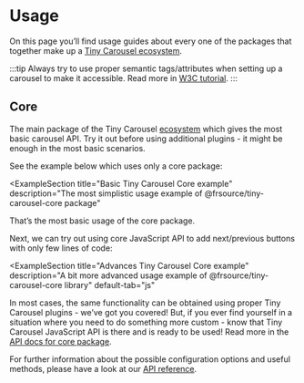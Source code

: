 # Usage

On this page you’ll find usage guides about every one of the packages that together make up a [Tiny Carousel ecosystem](../../ecosystem).

:::tip
Always try to use proper semantic tags/attributes when setting up a carousel to make it accessible. Read more in [W3C tutorial](https://www.w3.org/WAI/tutorials/carousels/). 
:::

## Core

The main package of the Tiny Carousel [ecosystem](../../ecosystem) which gives the most basic carousel API. Try it out before using additional plugins - it might be enough in the most basic scenarios.

See the example below which uses only a core package:

<!-- textlint-disable -->
<ExampleSection
    title="Basic Tiny Carousel Core example"
    description="The most simplistic usage example of @frsource/tiny-carousel-core package"
>
  <template slot="pug">
// You can navigate through slides using: scroll, arrows or (on touch devices) swiping
ul
  each v, i in Array(6)
    li
      img(src=`https://picsum.photos/seed/${i+1}/800/600`)
  </template>
  <template slot="scss">
<div>
@import "https://cdn.skypack.dev/@frsource/tiny-carousel-core/dist/index.css";
<!-- -->
ul {
  list-style: none;
  margin: 0;
  padding: 0;
}
</div>
  </template>
  <template slot="js">
import { TinyCarousel } from 'https://cdn.skypack.dev/@frsource/tiny-carousel-core';
<!-- -->
new TinyCarousel(
  document.querySelector('ul')
)
  .init();
  </template>
</ExampleSection>
<!-- textlint-enable -->

That’s the most basic usage of the core package.

Next, we can try out using core JavaScript API to add next/previous buttons with only few lines of code:

<!-- textlint-disable -->
<ExampleSection
    title="Advances Tiny Carousel Core example"
    description="A bit more advanced usage example of @frsource/tiny-carousel-core library"
    default-tab="js"
>
  <template slot="pug">
nav
  button(type="button" class="first")
    | <<
  button(type="button" class="prev")
    | <
  button(type="button" class="next")
    | >
  button(type="button" class="last")
    | >>
<!-- -->
ul
  each v, i in Array(6)
    li
      img(src=`https://picsum.photos/seed/${i+1}/800/600`)
  </template>
  <template slot="scss">
<div>
@import "https://cdn.skypack.dev/@frsource/tiny-carousel-core/dist/index.css";
<!-- -->
ul {
  list-style: none;
  margin: 0;
  padding: 0;
}
</div>
  </template>
  <template slot="js">
import { TinyCarousel } from 'https://cdn.skypack.dev/@frsource/tiny-carousel-core';
<!-- -->
const carousel = new TinyCarousel(
  document.querySelector('ul')
)
  .init();
<!-- -->
// using .goTo method to go to the slide with an exact index number
document.querySelector('.first')
  .addEventListener(
    'click',
    () => carousel.goTo(0)
  );
<!-- -->
// using .prev method
document.querySelector('.prev')
  .addEventListener(
    'click',
    () => carousel.prev()
  );
<!-- -->
// using .next method
document.querySelector('.next')
  .addEventListener(
    'click', 
    () => carousel.next()
  );
<!-- -->
// passing negative number as an argument to the .goTo method will make it count slides from the end (-1 being the last slide)
document.querySelector('.last')
  .addEventListener(
    'click', 
    () => carousel.goTo(-1)
  );
  </template>
</ExampleSection>
<!-- textlint-enable -->

In most cases, the same functionality can be obtained using proper Tiny Carousel plugins - we’ve got you covered! But, if you ever find yourself in a situation where you need to do something more custom - know that Tiny Carousel JavaScript API is there and is ready to be used! Read more in the [API docs for core package](../../api-reference#core).

For further information about the possible configuration options and useful methods, please have a look at our [API reference](../../api-reference).
